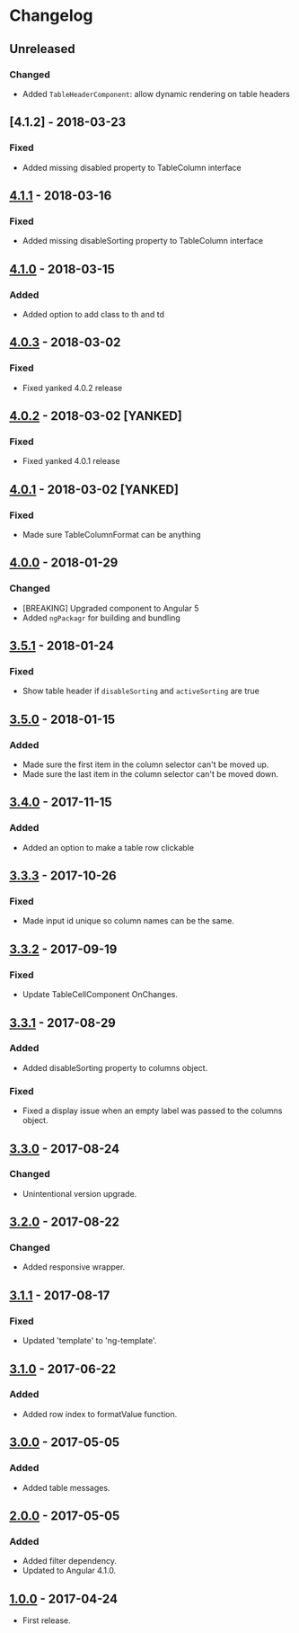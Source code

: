 # Changelog

## Unreleased
### Changed
- Added `TableHeaderComponent`: allow dynamic rendering on table headers

## [4.1.2] - 2018-03-23
### Fixed
- Added missing disabled property to TableColumn interface


## [4.1.1] - 2018-03-16
### Fixed
- Added missing disableSorting property to TableColumn interface


## [4.1.0] - 2018-03-15
### Added
- Added option to add class to th and td


## [4.0.3] - 2018-03-02
### Fixed
- Fixed yanked 4.0.2 release


## [4.0.2] - 2018-03-02 [YANKED]
### Fixed
- Fixed yanked 4.0.1 release


## [4.0.1] - 2018-03-02 [YANKED]
### Fixed
- Made sure TableColumnFormat can be anything


## [4.0.0] - 2018-01-29
### Changed
- [BREAKING] Upgraded component to Angular 5
- Added `ngPackagr` for building and bundling


## [3.5.1] - 2018-01-24
### Fixed
- Show table header if `disableSorting` and `activeSorting` are true


## [3.5.0] - 2018-01-15
### Added
- Made sure the first item in the column selector can't be moved up.
- Made sure the last item in the column selector can't be moved down.


## [3.4.0] - 2017-11-15
### Added
- Added an option to make a table row clickable


## [3.3.3] - 2017-10-26
### Fixed
- Made input id unique so column names can be the same.


## [3.3.2] - 2017-09-19
### Fixed
- Update TableCellComponent OnChanges.


## [3.3.1] - 2017-08-29
### Added
- Added disableSorting property to columns object.

### Fixed
- Fixed a display issue when an empty label was passed to the columns object.


## [3.3.0] - 2017-08-24
### Changed
- Unintentional version upgrade.


## [3.2.0] - 2017-08-22
### Changed
- Added responsive wrapper.


## [3.1.1] - 2017-08-17
### Fixed
- Updated 'template' to 'ng-template'.


## [3.1.0] - 2017-06-22
### Added
- Added row index to formatValue function.


## [3.0.0] - 2017-05-05
### Added
- Added table
 messages.

## [2.0.0] - 2017-05-05
### Added
- Added filter dependency.
- Updated to Angular 4.1.0.


## [1.0.0] - 2017-04-24
- First release.


[4.1.1]: https://bitbucket.antwerpen.be/projects/AUI/repos/table_component_angular/browse?at=refs%2Ftags%2Fv4.1.1
[4.1.0]: https://bitbucket.antwerpen.be/projects/AUI/repos/table_component_angular/browse?at=refs%2Ftags%2Fv4.1.0
[4.0.3]: https://bitbucket.antwerpen.be/projects/AUI/repos/table_component_angular/browse?at=refs%2Ftags%2Fv4.0.3
[4.0.2]: https://bitbucket.antwerpen.be/projects/AUI/repos/table_component_angular/browse?at=refs%2Ftags%2Fv4.0.2
[4.0.1]: https://bitbucket.antwerpen.be/projects/AUI/repos/table_component_angular/browse?at=refs%2Ftags%2Fv4.0.1
[4.0.0]: https://bitbucket.antwerpen.be/projects/AUI/repos/table_component_angular/browse?at=refs%2Ftags%2Fv4.0.0
[3.5.1]: https://bitbucket.antwerpen.be/projects/AUI/repos/table_component_angular/browse?at=refs%2Ftags%2Fv3.5.1
[3.5.0]: https://bitbucket.antwerpen.be/projects/AUI/repos/table_component_angular/browse?at=refs%2Ftags%2Fv3.5.0
[3.4.0]: https://bitbucket.antwerpen.be/projects/AUI/repos/table_component_angular/browse?at=refs%2Ftags%2Fv3.4.0
[3.3.3]: https://bitbucket.antwerpen.be/projects/AUI/repos/table_component_angular/browse?at=refs%2Ftags%2Fv3.3.3
[3.3.2]: https://bitbucket.antwerpen.be/projects/AUI/repos/table_component_angular/browse?at=refs%2Ftags%2Fv3.3.2
[3.3.1]: https://bitbucket.antwerpen.be/projects/AUI/repos/table_component_angular/browse?at=refs%2Ftags%2Fv3.3.1
[3.3.0]: https://bitbucket.antwerpen.be/projects/AUI/repos/table_component_angular/browse?at=refs%2Ftags%2Fv3.3.0
[3.2.0]: https://bitbucket.antwerpen.be/projects/AUI/repos/table_component_angular/browse?at=refs%2Ftags%2Fv3.2.0
[3.1.1]: https://bitbucket.antwerpen.be/projects/AUI/repos/table_component_angular/browse?at=refs%2Ftags%2Fv3.1.1
[3.1.0]: https://bitbucket.antwerpen.be/projects/AUI/repos/table_component_angular/browse?at=refs%2Ftags%2Fv3.1.0
[3.0.0]: https://bitbucket.antwerpen.be/projects/AUI/repos/table_component_angular/browse?at=refs%2Ftags%2Fv3.0.0
[2.0.0]: https://bitbucket.antwerpen.be/projects/AUI/repos/table_component_angular/browse?at=refs%2Ftags%2Fv2.0.0
[1.0.0]: https://bitbucket.antwerpen.be/projects/AUI/repos/table_component_angular/browse?at=refs%2Ftags%2Fv1.0.0

